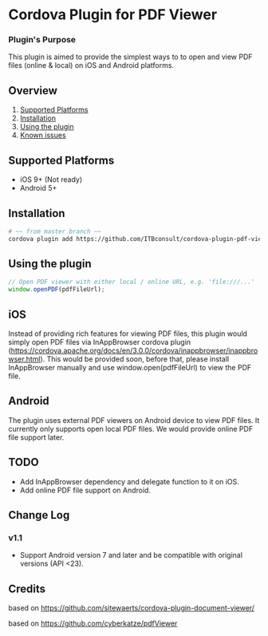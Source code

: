 Cordova Plugin for PDF Viewer
============================

### Plugin's Purpose
This plugin is aimed to provide the simplest ways to to open and view PDF files (online & local) on iOS and Android platforms.

## Overview
1. [Supported Platforms](#supported-platforms)
2. [Installation](#installation)
3. [Using the plugin](#using-the-plugin)
4. [Known issues](#known-issues)

## Supported Platforms ##
* iOS 9+ (Not ready)
* Android 5+

## Installation ##

```bash
# ~~ from master branch ~~
cordova plugin add https://github.com/ITBconsult/cordova-plugin-pdf-viewer.git
```

## Using the plugin ##

```javascript
// Open PDF viewer with either local / online URL, e.g. 'file:///...'
window.openPDF(pdfFileUrl);
```

## iOS ##

Instead of providing rich features for viewing PDF files, this plugin would simply open PDF files via InAppBrowser cordova plugin (https://cordova.apache.org/docs/en/3.0.0/cordova/inappbrowser/inappbrowser.html). This would be provided soon, before that, please install InAppBrowser manually and use window.open(pdfFileUrl) to view the PDF file.

## Android ##

The plugin uses external PDF viewers on Android device to view PDF files. It currently only supports open local PDF files. We would provide online PDF file support later.
 
## TODO ##

- Add InAppBrowser dependency and delegate function to it on iOS.
- Add online PDF file support on Android.

## Change Log ##

### v1.1
- Support Android version 7 and later and be compatible with original versions (API <23).

## Credits ##

based on https://github.com/sitewaerts/cordova-plugin-document-viewer/

based on https://github.com/cyberkatze/pdfViewer
